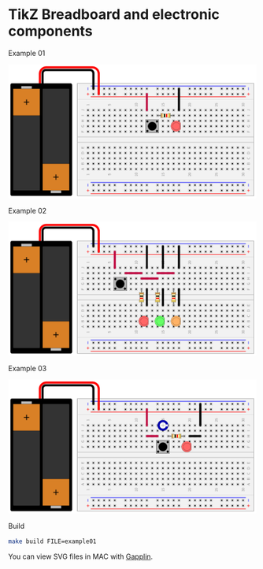 # TikZ Breadboard and electronic components

Example 01

![](https://raw.githubusercontent.com/nicola-strappazzon/tikzbreadboard/refs/heads/main/example01.svg)

Example 02

![](https://raw.githubusercontent.com/nicola-strappazzon/tikzbreadboard/refs/heads/main/example02.svg)

Example 03

![](https://raw.githubusercontent.com/nicola-strappazzon/tikzbreadboard/refs/heads/main/example03.svg)

Build

```bash
make build FILE=example01
```

You can view SVG files in MAC with [Gapplin](https://gapplin.wolfrosch.com).
